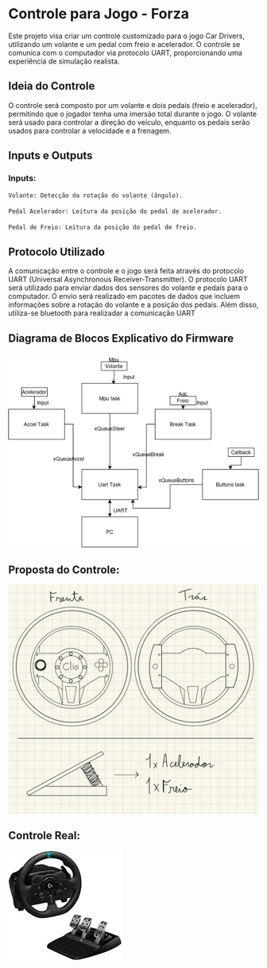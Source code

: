 # Controle para Jogo - Forza

Este projeto visa criar um controle customizado para o jogo Car Drivers, utilizando um volante e um pedal com freio e acelerador. O controle se comunica com o computador via protocolo UART, proporcionando uma experiência de simulação realista.
## Ideia do Controle

O controle será composto por um volante e dois pedais (freio e acelerador), permitindo que o jogador tenha uma imersão total durante o jogo. O volante será usado para controlar a direção do veículo, enquanto os pedais serão usados para controlar a velocidade e a frenagem.
## Inputs e Outputs
### Inputs:

    Volante: Detecção da rotação do volante (ângulo).

    Pedal Acelerador: Leitura da posição do pedal de acelerador.

    Pedal de Freio: Leitura da posição do pedal de freio.

## Protocolo Utilizado

A comunicação entre o controle e o jogo será feita através do protocolo UART (Universal Asynchronous Receiver-Transmitter). O protocolo UART será utilizado para enviar dados dos sensores do volante e pedais para o computador. O envio será realizado em pacotes de dados que incluem informações sobre a rotação do volante e a posição dos pedais. Além disso, utiliza-se bluetooth para realizadar a comunicação UART

## Diagrama de Blocos Explicativo do Firmware

![Diagrama:](public/diagrama.drawio.png)

## Proposta do Controle:

![Proposta:](public/volante.jpeg)


## Controle Real:

![Controle Real:](public/volante_real.jpeg)